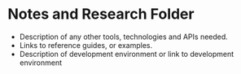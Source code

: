# Notes and Research Folder

- Description of any other tools, technologies and APIs needed.  
- Links to reference guides, or examples.
- Description of development environment or link to development environment
